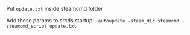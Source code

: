 Put ``update.txt`` inside steamcmd folder

Add these params to srcds startup:
``-autoupdate -steam_dir steamcmd -steamcmd_script update.txt``
